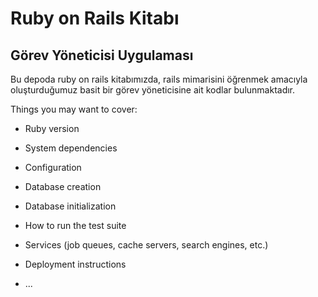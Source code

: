 # Ruby on Rails Kitabı
## Görev Yöneticisi Uygulaması
Bu depoda ruby on rails kitabımızda, rails mimarisini öğrenmek
amacıyla oluşturduğumuz basit bir görev yöneticisine ait kodlar
bulunmaktadır.

Things you may want to cover:

* Ruby version

* System dependencies

* Configuration

* Database creation

* Database initialization

* How to run the test suite

* Services (job queues, cache servers, search engines, etc.)

* Deployment instructions

* ...
